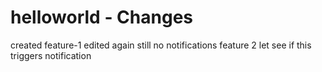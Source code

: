 # helloworld - Changes
created feature-1
edited again 
still no notifications
feature 2 let see if this triggers notification
